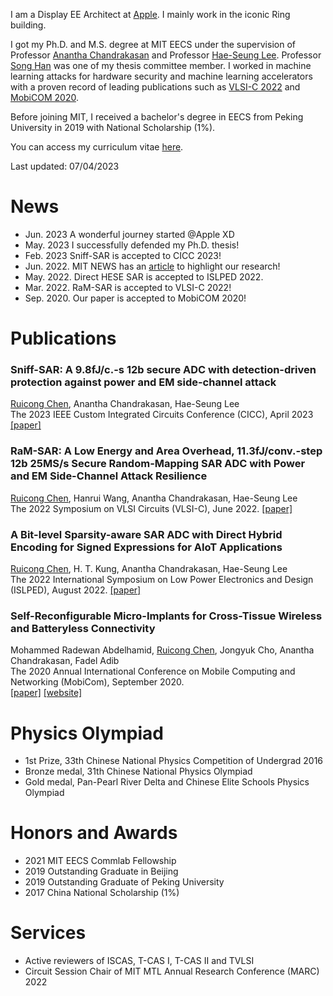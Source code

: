 I am a Display EE Architect at [Apple](https://apple.com). I mainly work in the iconic Ring building.

I got my Ph.D. and M.S. degree at MIT EECS under the supervision of Professor [Anantha Chandrakasan](https://chandrakasan.mit.edu/) and Professor [Hae-Seung Lee](https://hslee.mit.edu/). Professor [Song Han](https://songhan.mit.edu/) was one of my thesis committee member. I worked in machine learning attacks for hardware security and machine learning accelerators with a proven record of leading publications such as [VLSI-C 2022](https://ieeexplore.ieee.org/document/9830365) and [MobiCOM 2020](https://dl.acm.org/doi/abs/10.1145/3372224.3419216).

Before joining MIT, I received a bachelor's degree in EECS from Peking University in 2019 with National Scholarship (1%).

You can access my curriculum vitae [here](misc/CV_Ruicong_Chen.pdf).

Last updated: 07/04/2023

# News

*  Jun. 2023 A wonderful journey started @Apple XD
*  May. 2023 I successfully defended my Ph.D. thesis!
*  Feb. 2023 Sniff-SAR is accepted to CICC 2023!
*  Jun. 2022. MIT NEWS has an [article](https://news.mit.edu/2022/analog-digital-converter-attack-side-channel-0614) to highlight our research!
*  May. 2022. Direct HESE SAR is accepted to ISLPED 2022.  
*  Mar. 2022. RaM-SAR is accepted to VLSI-C 2022!  
*  Sep. 2020. Our paper is accepted to MobiCOM 2020!  

# Publications

### **Sniff-SAR: A 9.8fJ/c.-s 12b secure ADC with detection-driven protection against power and EM side-channel attack**
<u>Ruicong Chen</u>, Anantha Chandrakasan, Hae-Seung Lee <br>
The 2023 IEEE Custom Integrated Circuits Conference (CICC), April 2023
[[paper]](https://ieeexplore.ieee.org/document/10121323)

### **RaM-SAR: A Low Energy and Area Overhead, 11.3fJ/conv.-step 12b 25MS/s Secure Random-Mapping SAR ADC with Power and EM Side-Channel Attack Resilience**
<u>Ruicong Chen</u>, Hanrui Wang, Anantha Chandrakasan, Hae-Seung Lee <br>
The 2022 Symposium on VLSI Circuits (VLSI-C), June 2022. 
[[paper]](https://ieeexplore.ieee.org/document/9830365) 

### **A Bit-level Sparsity-aware SAR ADC with Direct Hybrid Encoding for Signed Expressions for AIoT Applications**
<u>Ruicong Chen</u>, H. T. Kung, Anantha Chandrakasan, Hae-Seung Lee <br> 
The 2022 International Symposium on Low Power Electronics and Design (ISLPED), August 2022. 
[[paper]](https://dl.acm.org/doi/abs/10.1145/3531437.3539700) 

### **Self-Reconfigurable Micro-Implants for Cross-Tissue Wireless and Batteryless Connectivity**
Mohammed Radewan Abdelhamid, <u>Ruicong Chen</u>, Jongyuk Cho, Anantha Chandrakasan, Fadel Adib <br> 
The 2020 Annual International Conference on Mobile Computing and Networking (MobiCom), September 2020.  
[[paper]](https://dl.acm.org/doi/abs/10.1145/3372224.3419216) [[website]](https://www.media.mit.edu/projects/umedic/overview/)

# Physics Olympiad

* 1st Prize, 33th Chinese National Physics Competition of Undergrad 2016
* Bronze medal, 31th Chinese National Physics Olympiad
* Gold medal, Pan-Pearl River Delta and Chinese Elite Schools Physics Olympiad

# Honors and Awards

*  2021 MIT EECS Commlab Fellowship  
*  2019 Outstanding Graduate in Beijing  
*  2019 Outstanding Graduate of Peking University  
*  2017 China National Scholarship (1%) 

# Services

*  Active reviewers of ISCAS, T-CAS I, T-CAS II and TVLSI
*  Circuit Session Chair of MIT MTL Annual Research Conference (MARC) 2022


